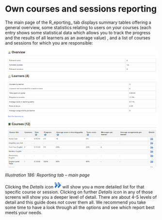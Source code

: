 # Own courses and sessions reporting

The main page of the R_eporting_ tab displays summary tables offering a general overview, some statistics relating to users on your courses \(each entry shows some statistical data which allows you to track the progress and the results of all learners as an average value\) , and a list of courses and sessions for which you are responsible:

![](../../.gitbook/assets/images254.png)

_Illustration 186: Reporting tab – main page_

Clicking the _Details_ icon ![](../../.gitbook/assets/graphics365.gif) will show you a more detailed list for that specific course or session. Clicking on further _Details_ icon in any of those screens will show you a deeper level of detail. There are about 4-5 levels of detail and this guide does not cover them all. We recommend you take some time to have a look through all the options and see which report best meets your needs.

